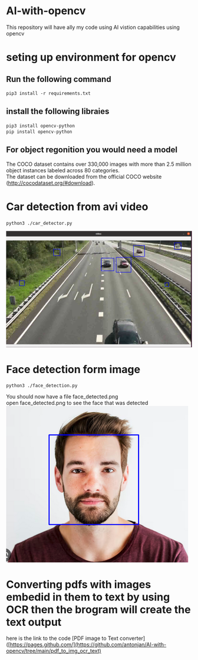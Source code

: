 # AI-with-opencv
This repository will have ally my code using AI vistion capabilities using opencv
# seting up environment for opencv
## Run the following command
    pip3 install -r requirements.txt
## install the following libraies  
    pip3 install opencv-python
    pip install opencv-python
## For object regonition you would need a model<br>
The COCO dataset contains over 330,000 images with more than 2.5 million object instances labeled across 80 categories.<br>
The dataset can be downloaded from the official COCO website (http://cocodataset.org/#download).<br>

# Car detection from avi video
    python3 ./car_detector.py
![Alt text](Car_detection.png?raw=true "car")<br>

# Face detection form image
    python3 ./face_detection.py
You should now have a file face_detected.png<br>
open face_detected.png to see the face that was detected<br>
![Alt text](face_detected.png?raw=true "face")<br>

# Converting pdfs with images embedid in them to text by using OCR then the brogram will create the text output
 here is the link to the code [PDF image to Text converter]([https://pages.github.com/](https://github.com/antonjan/AI-with-opencv/tree/main/pdf_to_img_ocr_text)





    
